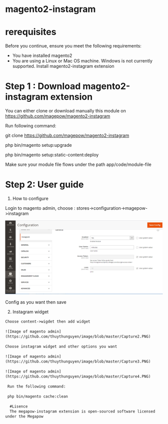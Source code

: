 # magento2-instagram
# rerequisites

Before you continue, ensure you meet the following requirements:

  * You have installed magento2
  * You are using a Linux or Mac OS machine. Windows is not currently supported.
  Install magento2-instagram extension

# Step 1 : Download magento2-instagram extension

  You can either clone or download manually this module on https://github.com/magepow/magento2-instagram

  Run following command:

  git clone https://github.com/magepow/magento2-instagram

  php bin/magento setup:upgrade

  php bin/magento setup:static-content:deploy

  Make sure your module file flows under the path app/code/module-file

# Step 2: User guide

  1. How to configure

  Login to magento admin, choose : stores->configuration->magepow->instagram
  
  ![Image of magento admin](https://github.com/thuythunguyen/image/blob/master/Capture1.PNG)

  Config as you want then save

  2. Instagram widget

    Choose content->wigdet then add widget
    
    ![Image of magento admin](https://github.com/thuythunguyen/image/blob/master/Capture2.PNG)
    
    Choose instagram widget and other options you want
    
    ![Image of magento admin](https://github.com/thuythunguyen/image/blob/master/Capture3.PNG)

    ![Image of magento admin](https://github.com/thuythunguyen/image/blob/master/Capture4.PNG)
     
     Run the following command:
      
     php bin/magento cache:clean
      
      #Lisence
      The megapow-instagram extension is open-sourced software licensed under the Megapow
      





